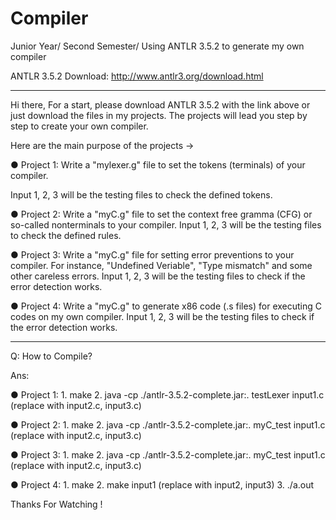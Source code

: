 # Compiler
Junior Year/ Second Semester/ Using ANTLR 3.5.2 to generate my own compiler

ANTLR 3.5.2 Download: http://www.antlr3.org/download.html

--------------------------------------------------------------------------------------------------------------------

Hi there,
For a start, please download ANTLR 3.5.2 with the link above or just download the files in my projects.
The projects will lead you step by step to create your own compiler.



Here are the main purpose of the projects →

● Project 1: Write a "mylexer.g" file to set the tokens (terminals) of your compiler.

   Input 1, 2, 3 will be the testing files to check the defined tokens.


● Project 2: Write a "myC.g" file to set the context free gramma (CFG) or so-called nonterminals to your compiler. Input 1, 2, 3 will be the testing files to check the defined rules.


● Project 3: Write a "myC.g" file for setting error preventions to your compiler.
             For instance, "Undefined Veriable", "Type mismatch" and some other careless errors.
             Input 1, 2, 3 will be the testing files to check if the error detection works.


● Project 4: Write a "myC.g" to generate x86 code (.s files) for executing C codes on my own compiler.
             Input 1, 2, 3 will be the testing files to check if the error detection works.

--------------------------------------------------------------------------------------------------------------------

Q: How to Compile?


Ans: 

● Project 1: 1. make
	         2. java -cp ./antlr-3.5.2-complete.jar:. testLexer input1.c (replace with input2.c, input3.c)
   
   
● Project 2: 1. make
	         2. java -cp ./antlr-3.5.2-complete.jar:. myC_test input1.c (replace with input2.c, input3.c)


● Project 3: 1. make
	         2. java -cp ./antlr-3.5.2-complete.jar:. myC_test input1.c (replace with input2.c, input3.c)


● Project 4: 1. make
	         2. make input1 (replace with input2, input3)
             3. ./a.out


Thanks For Watching !
